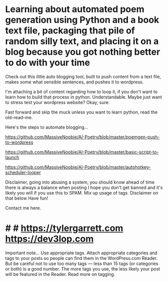 <h1>Learning about automated poem generation using Python and a book text file, packaging that pile of random silly text, and placing it on a blog because you got nothing better to do with your time</h1>

Check out this little auto blogging tool, built to push content from a text file, makes some what sensible sentences, and pushes it to wordpress.

I'm attaching a bit of content regarding how to loop it, if you don't want to learn how to build that process in python. Understandable. Maybe just want to stress test your wordpress website? Okay, sure.

Fast forward and skip the muck unless you want to learn python, read the old-read-me.

Here's the steps to automate blogging...

https://github.com/MassiveNoobie/AI-Poetry/blob/master/poemgen-push-to-wordpress

https://github.com/MassiveNoobie/AI-Poetry/blob/master/basic-script-to-launch

https://github.com/MassiveNoobie/AI-Poetry/blob/master/autohotkey-scheduler-looper

Disclaimer, going into abusing a system, you should know ahead of time there is always a balance when posting
I hope you don't get banned and it's likely you will if you use this to SPAM.
Mix up usage of tags. Disclaimer on that below
Have fun!

Contact me here.
 # # # https://tylergarrett.com https://dev3lop.com

Important note...
Use appropriate tags.
Attach appropriate categories and tags to your posts so people can find them in the WordPress.com Reader. But be careful not to use too many tags — less than 15 tags (or categories or both) is a good number. The more tags you use, the less likely your post will be featured in the Reader. Read more on tagging.

